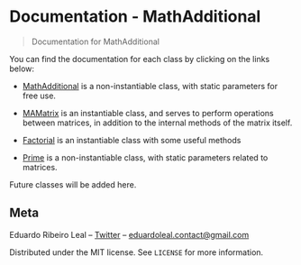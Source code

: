 # Documentation - MathAdditional

> Documentation for MathAdditional

You can find the documentation for each class by clicking on the links below:

- [MathAdditional](https://github.com/OnlyEduardo/MathAdditional/blob/master/DOCS/MathAddidional.md)
is a non-instantiable class, with static parameters for free use.

- [MAMatrix](https://github.com/OnlyEduardo/MathAdditional/blob/master/DOCS/MAMatrix.md)
is an instantiable class, and serves to perform operations between matrices, in addition to the internal methods of the matrix itself.

- [Factorial](https://github.com/OnlyEduardo/MathAdditional/blob/master/DOCS/Factorial.md)
is an instantiable class with some useful methods

- [Prime](https://github.com/OnlyEduardo/MathAdditional/blob/master/DOCS/Prime.md)
is a non-instantiable class, with static parameters related to matrices.

Future classes will be added here.

## Meta

Eduardo Ribeiro Leal – [Twitter](https://twitter.com/Eduardo_R_Leal) – eduardoleal.contact@gmail.com

Distributed under the MIT license. See ``LICENSE`` for more information.